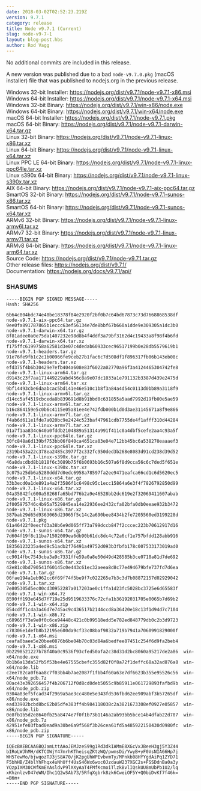 ```yaml
---
date: 2018-03-02T02:52:23.219Z
version: 9.7.1
category: release
title: Node v9.7.1 (Current)
slug: node-v9-7-1
layout: blog-post.hbs
author: Rod Vagg
---
```


No additional commits are included in this release.

A new version was published due to a bad `node-v9.7.0.pkg` (macOS installer) file that was published to nodejs.org in the previous release.

Windows 32-bit Installer: https://nodejs.org/dist/v9.7.1/node-v9.7.1-x86.msi \
Windows 64-bit Installer: https://nodejs.org/dist/v9.7.1/node-v9.7.1-x64.msi \
Windows 32-bit Binary: https://nodejs.org/dist/v9.7.1/win-x86/node.exe \
Windows 64-bit Binary: https://nodejs.org/dist/v9.7.1/win-x64/node.exe \
macOS 64-bit Installer: https://nodejs.org/dist/v9.7.1/node-v9.7.1.pkg \
macOS 64-bit Binary: https://nodejs.org/dist/v9.7.1/node-v9.7.1-darwin-x64.tar.gz \
Linux 32-bit Binary: https://nodejs.org/dist/v9.7.1/node-v9.7.1-linux-x86.tar.xz \
Linux 64-bit Binary: https://nodejs.org/dist/v9.7.1/node-v9.7.1-linux-x64.tar.xz \
Linux PPC LE 64-bit Binary: https://nodejs.org/dist/v9.7.1/node-v9.7.1-linux-ppc64le.tar.xz \
Linux s390x 64-bit Binary: https://nodejs.org/dist/v9.7.1/node-v9.7.1-linux-s390x.tar.xz \
AIX 64-bit Binary: https://nodejs.org/dist/v9.7.1/node-v9.7.1-aix-ppc64.tar.gz \
SmartOS 32-bit Binary: https://nodejs.org/dist/v9.7.1/node-v9.7.1-sunos-x86.tar.xz \
SmartOS 64-bit Binary: https://nodejs.org/dist/v9.7.1/node-v9.7.1-sunos-x64.tar.xz \
ARMv6 32-bit Binary: https://nodejs.org/dist/v9.7.1/node-v9.7.1-linux-armv6l.tar.xz \
ARMv7 32-bit Binary: https://nodejs.org/dist/v9.7.1/node-v9.7.1-linux-armv7l.tar.xz \
ARMv8 64-bit Binary: https://nodejs.org/dist/v9.7.1/node-v9.7.1-linux-arm64.tar.xz \
Source Code: https://nodejs.org/dist/v9.7.1/node-v9.7.1.tar.gz \
Other release files: https://nodejs.org/dist/v9.7.1/ \
Documentation: https://nodejs.org/docs/v9.7.1/api/

### SHASUMS

```
-----BEGIN PGP SIGNED MESSAGE-----
Hash: SHA256

6b64c804bdc74e40be18378f84e2920f2bf0b7c64bd67873c73d7668868538df  node-v9.7.1-aix-ppc64.tar.gz
9ee0fa891787865b1eccc63ef56134e7de8bbf67b660a1dde9e309305a1dc3b0  node-v9.7.1-darwin-x64.tar.gz
8f81adee0a0e75da1407232e98d8b4f4ddf3a79bf3162d4c19433a8f98f4b6fd  node-v9.7.1-darwin-x64.tar.xz
f175ffc6199758a62581d3e07c4dedab60933cec96517199b0e28db5579619b1  node-v9.7.1-headers.tar.gz
91e76fe9fb1c2c1b00966fe9ceb27b1fac6c7d508df1f896317fb06b143eb08c  node-v9.7.1-headers.tar.xz
efd375f4b6b30429e7efb404a608e83f6022a02770a96f3a4124465304742fe8  node-v9.7.1-linux-arm64.tar.gz
d9143c23f7aa171449229abd456c8a9e07dc1033a1e791132b3387d439e2475d  node-v9.7.1-linux-arm64.tar.xz
9bf14493cbe6daabcac5bd141e46e510c1b8f3a84a4d54c0113d0bb89a3118f9  node-v9.7.1-linux-armv6l.tar.gz
d14cc5af4519cbceda8b839691d8b91bbd0c631855a5aad7992d19fb00e5ae59  node-v9.7.1-linux-armv6l.tar.xz
b16c864159e5c0b6c4115e05a81ee4e742fdb000b1d0d3ae31145671a8f9e866  node-v9.7.1-linux-armv7l.tar.gz
f4ab6d611e1fde7a020bc9e2424c523baf47961cdb7755de4f1afff310d44284  node-v9.7.1-linux-armv7l.tar.xz
01a7f1aa834c640a0fddb2104889a51314a991f411c0a4dbf5cefe2aa4c93a5f  node-v9.7.1-linux-ppc64le.tar.gz
30fc848a6d139bf753bb06f840ca4651ca03e04e712bb45bc6a538270eaaaef3  node-v9.7.1-linux-ppc64le.tar.xz
2319b453a22c378ea2485c3977f2c332fc950ded3b268e8083d91cd238d39d52  node-v9.7.1-linux-s390x.tar.gz
46a8dacdbd8b1818f6c3089b75f6b0693b16c507a6f8d9cca56c6c7ded5f651e  node-v9.7.1-linux-s390x.tar.xz
3c075a25db6a5280ddd7d0edc6958a78597fa2ee9471eafca66cd1c6d5620ec5  node-v9.7.1-linux-x64.tar.gz
33b3ecd0a1de891a4a2f3586f1c6498c95c1ecc15864a6e3f4f7826792850d99  node-v9.7.1-linux-x64.tar.xz
04a35842fc600a58268fa65bd776b2a9e46528bb2dc619e2f32069411607abab  node-v9.7.1-linux-x86.tar.gz
2f005975746c4b95a7529845ea14e22936ee2432cfa02bfa0db0eeae932b3472  node-v9.7.1-linux-x86.tar.xz
387bab29d65d9363065d23065f5c14c2a690bee8434b2fe7205560ed3199228d  node-v9.7.1.pkg
61a46422f0eecfd3a38b6e9d065ff73a799dccb847f2cccec223b70612917d16  node-v9.7.1-sunos-x64.tar.gz
7d604f19f8c11ba71502009ea6db90b61dc8dc4c72a6cf1e757bfdd128abb916  node-v9.7.1-sunos-x64.tar.xz
18356123235a4ed9c51adb2f76491a49752d093b3fbfb178c007533173019ad0  node-v9.7.1-sunos-x86.tar.gz
cc9014fbc7543cba3a9c7331ffe59a0a8e50d49d428585b3ce0718a81d7de692  node-v9.7.1-sunos-x86.tar.xz
42e81c0bd790541f60145c0e443c61ec32aeea8d8c77e494679bfe737fd7d6ea  node-v9.7.1.tar.gz
06fae194a1eb962cc6f69f74f5be9f7c022265e7b3c3d7b08872157d02929042  node-v9.7.1.tar.xz
7e805305d5ec00cd30952287a017203ae0c1ffa1d23fc5028bc3725e6d65583f  node-v9.7.1-win-x64.7z
8590ff193e645d7f719e25d9519633376c72cfa1b36192031705e0065b7d69b2  node-v9.7.1-win-x64.zip
854cdff1c4a3a46d7e745ac9c436517b2144ccd8a36420e18c13f1d94d7c7104  node-v9.7.1-win-x86.7z
c68965f73e9e0f0c6ce94448c421c0b99518edd5e782ed848779db0c2b3d9723  node-v9.7.1-win-x86.zip
c78306e1defb8b12195e600da9cf33c08baf9832a719b7941a7060991829000f  node-v9.7.1-x64.msi
ceafa0baee5e20bee0876b6be04b70c03d84a6bedfee87451c254f6d9fa2beb4  node-v9.7.1-x86.msi
0b2298521227b78f40a0c9536f93cfed50afa2c38d31d2bc8060a95217de2a86  win-x64/node.exe
0b1b6a13da52fb5f53be4e67555cbefc355d82f0f8a72f1deffc68a32ad876a8  win-x64/node.lib
c2ee782ca0f6aa8c7f03bb4b7ae2087f1fbb4f60a63e7df6623b355e95526c56  win-x64/node_pdb.7z
00ac43e392656457f4b206712f0d8cd0deb5055c9b85911e061729893fafbd9b  win-x64/node_pdb.zip
0304a83ef5fcad34f2969a5ae3cc480e5e343fd536fbd62ee909abf3b57265df  win-x86/node.exe
ead33902bcbd8bc62b05dfe383ff4b984118038c2a3821673308ef0927e05857  win-x86/node.lib
0e8fb1b5d2e8640fb25a8474e7f0f1b73b1146a2ab93bb5bce14b4dfab22d707  win-x86/node_pdb.7z
42951efe03fbad0ead9a30be6a9f568f3b26cea61fd5a485922150430d0980fc  win-x86/node_pdb.zip
-----BEGIN PGP SIGNATURE-----

iQEcBAEBCAAGBQJamLttAAoJEMJzeS99g1Rd3dkIAMmE8XGcVxJBeeH3gj5Y3Z44
bIRoLWJhMH/dKTCOWjY47mrhKTheisqZKtzWQ/pwmsDi/YwyB+yF0VsNIA66Hp7j
WH5TewMo/bjwqozTJ3jS8A70/jK2pgUhWPEvbvmTy/MPnkb08HYYgdAiPq1ZYD71
F5bhHB/Z4blYhFhqx4uNhUff4UsS46Wx6woc0JzdauW237XGC2s+FSSDdnBa0a3y
YQzpIXM30CWfKmEYAsldvP9lXXyAaT4FMfKcmoiTlzkBvlIQskUU8mUbPb1U2/lq
xKhznlzvD47eWN/Ihc1Q2wSAb73/5RfqXgbrk8zk6CweiOF5Y+Q0biDvKf7f46k=
=B6m+
-----END PGP SIGNATURE-----

```
